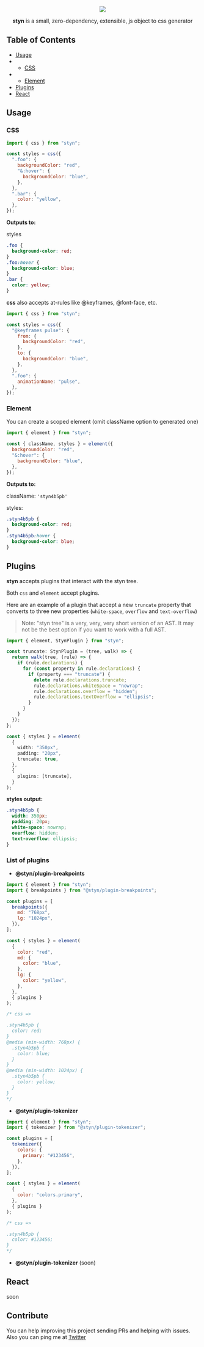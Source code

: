<p align="center">
  <img src="./image/styn.png">
</p>

<p align="center">
<strong>styn</strong> is a small, zero-dependency, extensible, js object to css generator
</p>

## Table of Contents

- [Usage](#usage)
- - [CSS](#css)
- - [Element](#element)
- [Plugins](#plugins)
- [React](#react)

## Usage

### CSS

```js
import { css } from "styn";

const styles = css({
  ".foo": {
    backgroundColor: "red",
    "&:hover": {
      backgroundColor: "blue",
    },
  },
  ".bar": {
    color: "yellow",
  },
});
```

**Outputs to:**

styles

```css
.foo {
  background-color: red;
}
.foo:hover {
  background-color: blue;
}
.bar {
  color: yellow;
}
```

**css** also accepts at-rules like @keyframes, @font-face, etc.

```js
import { css } from "styn";

const styles = css({
  "@keyframes pulse": {
    from: {
      backgroundColor: "red",
    },
    to: {
      backgroundColor: "blue",
    },
  },
  ".foo": {
    animationName: "pulse",
  },
});
```

### Element

You can create a scoped element (omit className option to generated one)

```js
import { element } from "styn";

const { className, styles } = element({
  backgroundColor: "red",
  "&:hover": {
    backgroundColor: "blue",
  },
});
```

**Outputs to:**

className: `'styn4b5pb'`

styles:

```css
.styn4b5pb {
  background-color: red;
}
.styn4b5pb:hover {
  background-color: blue;
}
```

## Plugins

**styn** accepts plugins that interact with the styn tree.

Both `css` and `element` accept plugins.

Here are an example of a plugin that accept a new `truncate` property that converts to three new properties (`white-space`, `overflow` and `text-overflow`)

> Note: "styn tree" is a very, very, very short version of an AST. It may not be the best option if you want to work with a full AST.

```ts
import { element, StynPlugin } from "styn";

const truncate: StynPlugin = (tree, walk) => {
  return walk(tree, (rule) => {
    if (rule.declarations) {
      for (const property in rule.declarations) {
        if (property === "truncate") {
          delete rule.declarations.truncate;
          rule.declarations.whiteSpace = "nowrap";
          rule.declarations.overflow = "hidden";
          rule.declarations.textOverflow = "ellipsis";
        }
      }
    }
  });
};

const { styles } = element(
  {
    width: "350px",
    padding: "20px",
    truncate: true,
  },
  {
    plugins: [truncate],
  }
);
```

**styles output:**

```css
.styn4b5pb {
  width: 350px;
  padding: 20px;
  white-space: nowrap;
  overflow: hidden;
  text-overflow: ellipsis;
}
```

### List of plugins

- **@styn/plugin-breakpoints**

```js
import { element } from "styn";
import { breakpoints } from "@styn/plugin-breakpoints";

const plugins = [
  breakpoints({
    md: "768px",
    lg: "1024px",
  }),
];

const { styles } = element(
  {
    color: "red",
    md: {
      color: "blue",
    },
    lg: {
      color: "yellow",
    },
  },
  { plugins }
);

/* css =>

.styn4b5pb {
  color: red;
}
@media (min-width: 768px) {
  .styn4b5pb {
    color: blue;
  }
}
@media (min-width: 1024px) {
  .styn4b5pb {
    color: yellow;
  }
}
*/
```

- **@styn/plugin-tokenizer**

```js
import { element } from "styn";
import { tokenizer } from "@styn/plugin-tokenizer";

const plugins = [
  tokenizer({
    colors: {
      primary: "#123456",
    },
  }),
];

const { styles } = element(
  {
    color: "colors.primary",
  },
  { plugins }
);

/* css =>

.styn4b5pb {
  color: #123456;
}
*/
```

- **@styn/plugin-tokenizer** (soon)

## React

soon

## Contribute

You can help improving this project sending PRs and helping with issues.
Also you can ping me at [Twitter](https://twitter.com/renatorib_)
